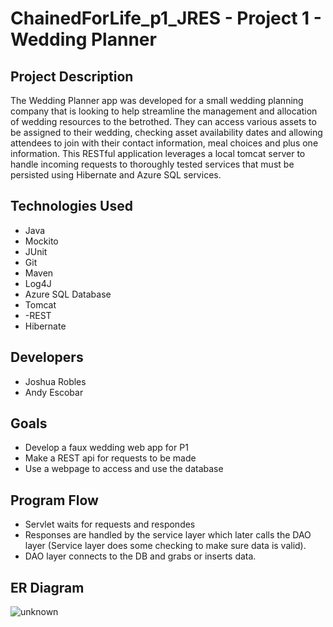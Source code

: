# ChainedForLife_p1_JRES - Project 1 - Wedding Planner
## Project Description
The Wedding Planner app was developed for a small wedding planning company that is looking to help streamline the management and allocation of wedding resources to the betrothed. They can access various assets to be assigned to their wedding, checking asset availability dates and allowing attendees to join with their contact information, meal choices and plus one information. This RESTful application leverages a local tomcat server to handle incoming requests to thoroughly tested services that must be persisted using Hibernate and Azure SQL services.
## Technologies Used
- Java
- Mockito
- JUnit
- Git
- Maven
- Log4J
- Azure SQL Database
- Tomcat
- -REST
- Hibernate
## Developers 
- Joshua Robles
- Andy Escobar
## Goals
- Develop a faux wedding web app for P1
- Make a REST api for requests to be made
- Use a webpage to access and use the database
## Program Flow
- Servlet waits for requests and respondes
- Responses are handled by the service layer which later calls the DAO layer (Service layer does some checking to make sure data is valid).
- DAO layer connects to the DB and grabs or inserts data.
## ER Diagram
![unknown](https://user-images.githubusercontent.com/32827900/155761291-d5f1105d-bfe3-497d-8a63-f7d309702e15.png)


